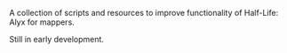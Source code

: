 A collection of scripts and resources to improve functionality of Half-Life: Alyx for mappers.

Still in early development.